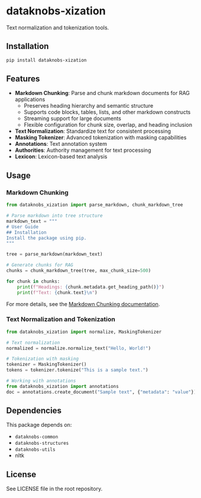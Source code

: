 # dataknobs-xization

Text normalization and tokenization tools.

## Installation

```bash
pip install dataknobs-xization
```

## Features

- **Markdown Chunking**: Parse and chunk markdown documents for RAG applications
  - Preserves heading hierarchy and semantic structure
  - Supports code blocks, tables, lists, and other markdown constructs
  - Streaming support for large documents
  - Flexible configuration for chunk size, overlap, and heading inclusion
- **Text Normalization**: Standardize text for consistent processing
- **Masking Tokenizer**: Advanced tokenization with masking capabilities
- **Annotations**: Text annotation system
- **Authorities**: Authority management for text processing
- **Lexicon**: Lexicon-based text analysis

## Usage

### Markdown Chunking

```python
from dataknobs_xization import parse_markdown, chunk_markdown_tree

# Parse markdown into tree structure
markdown_text = """
# User Guide
## Installation
Install the package using pip.
"""

tree = parse_markdown(markdown_text)

# Generate chunks for RAG
chunks = chunk_markdown_tree(tree, max_chunk_size=500)

for chunk in chunks:
    print(f"Headings: {chunk.metadata.get_heading_path()}")
    print(f"Text: {chunk.text}\n")
```

For more details, see the [Markdown Chunking documentation](docs/markdown/MARKDOWN_CHUNKING.md).

### Text Normalization and Tokenization

```python
from dataknobs_xization import normalize, MaskingTokenizer

# Text normalization
normalized = normalize.normalize_text("Hello, World!")

# Tokenization with masking
tokenizer = MaskingTokenizer()
tokens = tokenizer.tokenize("This is a sample text.")

# Working with annotations
from dataknobs_xization import annotations
doc = annotations.create_document("Sample text", {"metadata": "value"})
```

## Dependencies

This package depends on:
- `dataknobs-common`
- `dataknobs-structures`
- `dataknobs-utils`
- nltk

## License

See LICENSE file in the root repository.